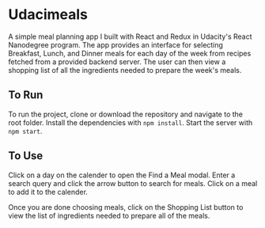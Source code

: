 # Udacimeals

A simple meal planning app I built with React and Redux in Udacity's React Nanodegree program. The app provides an interface for selecting Breakfast, Lunch, and Dinner meals for each day of the week from recipes fetched from a provided backend server. The user can then view a shopping list of all the ingredients needed to prepare the week's meals.

## To Run

To run the project, clone or download the repository and navigate to the root folder. Install the dependencies with `npm install`. Start the server with `npm start`.

## To Use

Click on a day on the calender to open the Find a Meal modal. Enter a search query and click the arrow button to search for meals. Click on a meal to add it to the calender.

Once you are done choosing meals, click on the Shopping List button to view the list of ingredients needed to prepare all of the meals.
